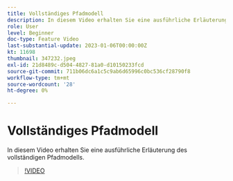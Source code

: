 ```yaml
---
title: Vollständiges Pfadmodell
description: In diesem Video erhalten Sie eine ausführliche Erläuterung des vollständigen Pfadmodells.
role: User
level: Beginner
doc-type: Feature Video
last-substantial-update: 2023-01-06T00:00:00Z
kt: 11698
thumbnail: 347232.jpeg
exl-id: 21d8489c-d504-4827-81a0-d10150233fcd
source-git-commit: 711b06dc6a1c5c9ab6d65996c0bc536cf28790f8
workflow-type: tm+mt
source-wordcount: '28'
ht-degree: 0%

---
```


# Vollständiges Pfadmodell

In diesem Video erhalten Sie eine ausführliche Erläuterung des vollständigen Pfadmodells.

>[!VIDEO](https://video.tv.adobe.com/v/347232/?quality=12&learn=on)

